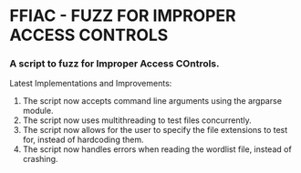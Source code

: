 # FFIAC - FUZZ FOR IMPROPER ACCESS CONTROLS
### A script to fuzz for Improper Access COntrols.
Latest Implementations and Improvements:
1. The script now accepts command line arguments using the argparse module.
2. The script now uses multithreading to test files concurrently.
3. The script now allows for the user to specify the file extensions to test for, instead of hardcoding them.
4. The script now handles errors when reading the wordlist file, instead of crashing.
